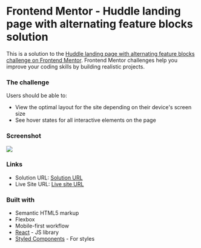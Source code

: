 # Frontend Mentor - Huddle landing page with alternating feature blocks solution

This is a solution to the [Huddle landing page with alternating feature blocks challenge on Frontend Mentor](https://www.frontendmentor.io/challenges/huddle-landing-page-with-alternating-feature-blocks-5ca5f5981e82137ec91a5100). Frontend Mentor challenges help you improve your coding skills by building realistic projects. 


### The challenge

Users should be able to:

- View the optimal layout for the site depending on their device's screen size
- See hover states for all interactive elements on the page

### Screenshot

![](./public/images/FireShot%20Capture%20001%20-%20React%20App%20-%20localhost.png)

### Links

- Solution URL: [Solution URL](https://www.frontendmentor.io/solutions/huddle-landing-page-zWqYsCAnLv)
- Live Site URL: [Live site URL](https://verakissyou17.github.io/Huddle-landing-page/)

### Built with

- Semantic HTML5 markup
- Flexbox
- Mobile-first workflow
- [React](https://reactjs.org/) - JS library
- [Styled Components](https://styled-components.com/) - For styles
